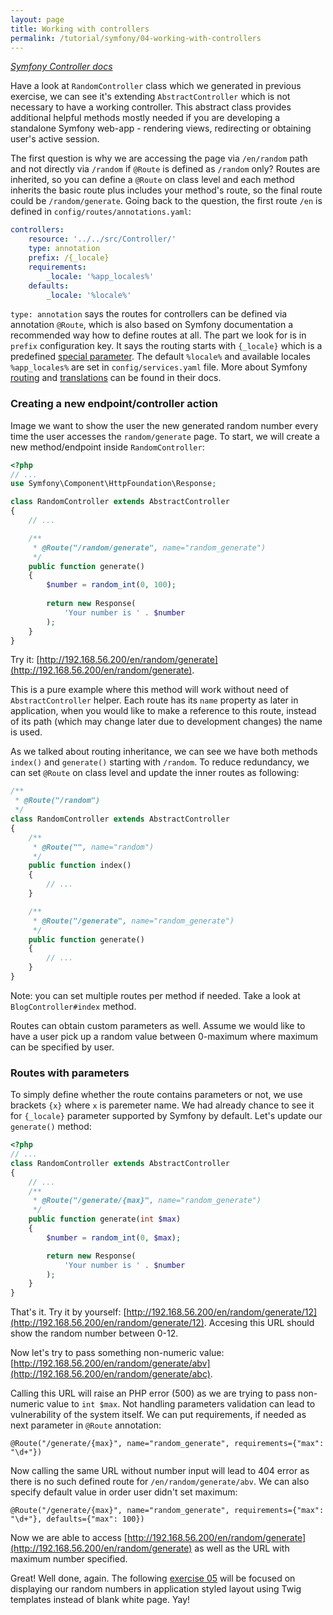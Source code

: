 ```yaml
---
layout: page
title: Working with controllers
permalink: /tutorial/symfony/04-working-with-controllers
---
```


[_Symfony Controller docs_](https://symfony.com/doc/current/controller.html)

Have a look at `RandomController` class which we generated in previous exercise,
we can see it's extending `AbstractController` which is not necessary to have a working controller.
This abstract class provides additional helpful methods mostly needed if you are developing
a standalone Symfony web-app - rendering views, redirecting or obtaining user's active session.

The first question is why we are accessing the page via `/en/random` path and not directly via
`/random` if `@Route` is defined as `/random` only? Routes are inherited, so you can define a `@Route`
on class level and each method inherits the basic route plus includes your method's route, so the final
route could be `/random/generate`. Going back to the question, the first route `/en` is defined in
`config/routes/annotations.yaml`:

```yaml
controllers:
    resource: '../../src/Controller/'
    type: annotation
    prefix: /{_locale}
    requirements:
        _locale: '%app_locales%'
    defaults:
        _locale: '%locale%'
```

`type: annotation` says the routes for controllers can be defined via annotation `@Route`, which is
also based on Symfony documentation a recommended way how to define routes at all. The part we look for
is in `prefix` configuration key. It says the routing starts with `{_locale}` which is a predefined
[special parameter](https://symfony.com/doc/current/routing.html#special-parameters).
The default `%locale%` and available locales `%app_locales%` are set in `config/services.yaml` file.
More about Symfony [routing](https://symfony.com/doc/current/routing.html)
and [translations](https://symfony.com/doc/current/translation.html) can be found in their docs.

### Creating a new endpoint/controller action

Image we want to show the user the new generated random number every time the user accesses the
`random/generate` page. To start, we will create a new method/endpoint inside `RandomController`:

```php
<?php
// ...
use Symfony\Component\HttpFoundation\Response;

class RandomController extends AbstractController
{
    // ...

    /**
     * @Route("/random/generate", name="random_generate")
     */
    public function generate()
    {
        $number = random_int(0, 100);
    
        return new Response(
            'Your number is ' . $number
        );
    }
}
```

Try it: [http://192.168.56.200/en/random/generate](http://192.168.56.200/en/random/generate).

This is a pure example where this method will work without need of `AbstractController` helper.
Each route has its `name` property as later in application, when you would like to make a reference
to this route, instead of its path (which may change later due to development changes) the name is used.

As we talked about routing inheritance, we can see we have both methods `index()` and `generate()`
starting with `/random`. To reduce redundancy, we can set `@Route` on class level and update the inner
routes as following:

```php
/**
 * @Route("/random")
 */
class RandomController extends AbstractController
{
    /**
     * @Route("", name="random")
     */
    public function index()
    {
        // ...
    }

    /**
     * @Route("/generate", name="random_generate")
     */
    public function generate()
    {
        // ...
    }
}
```

Note: you can set multiple routes per method if needed. Take a look at `BlogController#index` method.

Routes can obtain custom parameters as well. Assume we would like to have a user pick up a random value
between 0-maximum where maximum can be specified by user.

### Routes with parameters

To simply define whether the route contains parameters or not, we use brackets `{x}` where `x` is paremeter name.
We had already chance to see it for `{_locale}` parameter supported by Symfony by default.
Let's update our `generate()` method:

```php
<?php
// ...
class RandomController extends AbstractController
{
    // ...
    /**
     * @Route("/generate/{max}", name="random_generate")
     */
    public function generate(int $max)
    {
        $number = random_int(0, $max);

        return new Response(
            'Your number is ' . $number
        );
    }
}
```

That's it. Try it by yourself: [http://192.168.56.200/en/random/generate/12](http://192.168.56.200/en/random/generate/12).
Accesing this URL should show the random number between 0-12.

Now let's try to pass something non-numeric value:
[http://192.168.56.200/en/random/generate/abv](http://192.168.56.200/en/random/generate/abc).

Calling this URL will raise an PHP error (500) as we are trying to pass non-numeric value to `int $max`. Not handling
parameters validation can lead to vulnerability of the system itself. We can put requirements, if needed as next
parameter in `@Route` annotation:

```
@Route("/generate/{max}", name="random_generate", requirements={"max": "\d+"})
```

Now calling the same URL without number input will lead to 404 error as there is no such
defined route for `/en/random/generate/abv`. We can also specify default value in order user
didn't set maximum:

```
@Route("/generate/{max}", name="random_generate", requirements={"max": "\d+"}, defaults={"max": 100})
```

Now we are able to access [http://192.168.56.200/en/random/generate](http://192.168.56.200/en/random/generate)
as well as the URL with maximum number specified.

Great! Well done, again. The following [exercise 05](/tutorial/symfony/working-with-templates) will be focused
on displaying our random numbers in application styled layout using Twig templates instead of blank white page. Yay!
